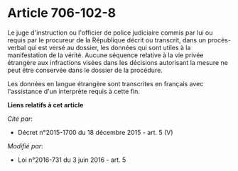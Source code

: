 # Article 706-102-8

Le juge d'instruction ou l'officier de police judiciaire commis par lui ou requis par le procureur de la République décrit ou
transcrit, dans un procès-verbal qui est versé au dossier, les données qui sont utiles à la manifestation de la vérité.
Aucune séquence relative à la vie privée étrangère aux infractions visées dans les décisions autorisant la mesure ne peut
être conservée dans le dossier de la procédure. 

Les données en langue étrangère sont transcrites en français avec l'assistance d'un interprète requis à cette fin.

**Liens relatifs à cet article**

_Cité par_:

  - Décret n°2015-1700 du 18 décembre 2015 - art. 5 (V)

_Modifié par_:

  - Loi n°2016-731 du 3 juin 2016 - art. 5

